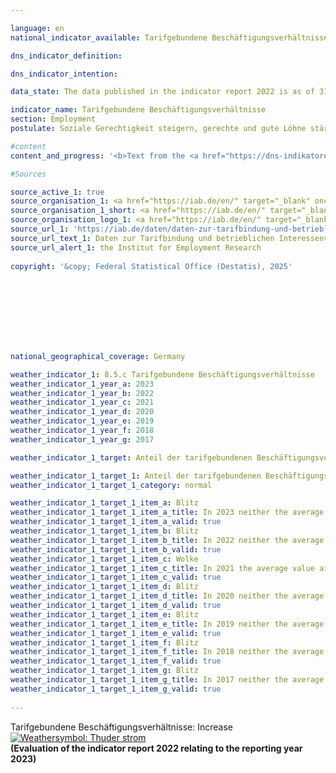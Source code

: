 ```yaml
---

language: en        
national_indicator_available: Tarifgebundene Beschäftigungsverhältnisse        

dns_indicator_definition:         

dns_indicator_intention:         

data_state: The data published in the indicator report 2022 is as of 31 October 2022. The data shown on this platform is updated regularly, so that more current data may be available online than published in the <a href="https://dns-indikatoren.de/assets/Publikationen/Indikatorenberichte/2022.pdf">indicator report 2022</a>.        

indicator_name: Tarifgebundene Beschäftigungsverhältnisse        
section: Employment        
postulate: Soziale Gerechtigkeit steigern, gerechte und gute Löhne stärken        

#content         
content_and_progress: '<b>Text from the <a href="https://dns-indikatoren.de/assets/Publikationen/Indikatorenberichte/2022.pdf">Indicator Report 2022&nbsp;</a></b><br><br>'                

#Sources        

source_active_1: true
source_organisation_1: <a href="https://iab.de/en/" target="_blank" onclick="return confirm_alert('the Institut for Employment Research', 'En')">Institut for Employment Research</a>
source_organisation_1_short: <a href="https://iab.de/en/" target="_blank" onclick="return confirm_alert('the Institut for Employment Research', 'En')">Institut for Employment Research</a>
source_organisation_logo_1: <a href="https://iab.de/en/" target="_blank" onclick="return confirm_alert('the Institut for Employment Research', 'En')"><img src="https://dnsTestEnvironment.github.io/site/public/OrgImgEn/iab.png" alt="Institut for Employment Research" title=" Click here to visit the homepage of the organizationInstitut for Employment Research" style="height:60px; width:148px; border:transparent"/></a>
source_url_1: 'https://iab.de/daten/daten-zur-tarifbindung-und-betrieblichen-interessenvertetung/'
source_url_text_1: Daten zur Tarifbindung und betrieblichen Interessenvertretung
source_url_alert_1: the Institut for Employment Research
        
copyright: '&copy; Federal Statistical Office (Destatis), 2025'        

        

        

        

                

national_geographical_coverage: Germany        

weather_indicator_1: 8.5.c Tarifgebundene Beschäftigungsverhältnisse
weather_indicator_1_year_a: 2023
weather_indicator_1_year_b: 2022
weather_indicator_1_year_c: 2021
weather_indicator_1_year_d: 2020
weather_indicator_1_year_e: 2019
weather_indicator_1_year_f: 2018
weather_indicator_1_year_g: 2017

weather_indicator_1_target: Anteil der tarifgebundenen Beschäftigungsverhältnisse bis 2030&nbsp;erhöhen

weather_indicator_1_target_1: Anteil der tarifgebundenen Beschäftigungsverhältnisse bis 2030&nbsp;erhöhen
weather_indicator_1_target_1_category: normal

weather_indicator_1_target_1_item_a: Blitz
weather_indicator_1_target_1_item_a_title: In 2023 neither the average value nor the last change pointed in the right direction.
weather_indicator_1_target_1_item_a_valid: true
weather_indicator_1_target_1_item_b: Blitz
weather_indicator_1_target_1_item_b_title: In 2022 neither the average value nor the last change pointed in the right direction.
weather_indicator_1_target_1_item_b_valid: true
weather_indicator_1_target_1_item_c: Wolke
weather_indicator_1_target_1_item_c_title: In 2021 the average value aimed in the wrong direction or indicates stagnation, but the previous year had shown a turn in the desired direction.
weather_indicator_1_target_1_item_c_valid: true
weather_indicator_1_target_1_item_d: Blitz
weather_indicator_1_target_1_item_d_title: In 2020 neither the average value nor the last change pointed in the right direction.
weather_indicator_1_target_1_item_d_valid: true
weather_indicator_1_target_1_item_e: Blitz
weather_indicator_1_target_1_item_e_title: In 2019 neither the average value nor the last change pointed in the right direction.
weather_indicator_1_target_1_item_e_valid: true
weather_indicator_1_target_1_item_f: Blitz
weather_indicator_1_target_1_item_f_title: In 2018 neither the average value nor the last change pointed in the right direction.
weather_indicator_1_target_1_item_f_valid: true
weather_indicator_1_target_1_item_g: Blitz
weather_indicator_1_target_1_item_g_title: In 2017 neither the average value nor the last change pointed in the right direction.
weather_indicator_1_target_1_item_g_valid: true        
        
---
```



<div>
  <div class="my-header">
    <label class="default">Tarifgebundene Beschäftigungsverhältnisse: Increase
      <a href="https://dnsUpgradeEnvironment.github.io/site/en/status"><img src="https://sdg-indikatoren.de/public/Wettersymbole/Blitz.png" title="In 2023 neither the average value nor the last change pointed in the right direction." alt="Weathersymbol: Thuder strom"/>
      </a>
    </label>
  </div>
</div>
<div class="my-header-note">
  <label class="default"><b>(Evaluation of the indicator report 2022 relating to the reporting year 2023)
  </b></label>
</div>